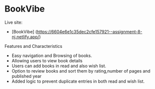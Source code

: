 # BookVibe

Live site:

- [BookVibe] (https://6604e6e1c35dec2cfe157921--assignment-8-nj.netlify.app/)

Features and Characteristics

- Easy navigation and Browsing of books.
- Allowing users to view book details
- Users can add books in read and also wish list.
- Option to review books and sort them by rating,number of pages and published year
- Added logic to prevent duplicate entries in both read and wish list.
